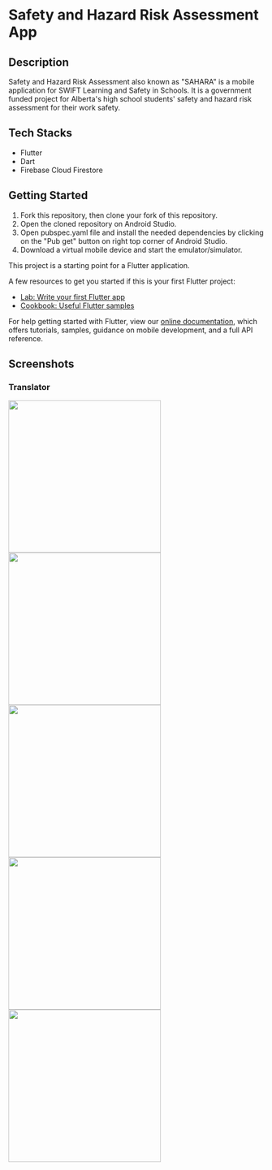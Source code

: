 # Safety and Hazard Risk Assessment App

## Description

Safety and Hazard Risk Assessment also known as "SAHARA" is a mobile application for SWIFT Learning and Safety in Schools. It is a government funded project for Alberta's high school students' safety and hazard risk assessment for their work safety. 


## Tech Stacks

- Flutter
- Dart
- Firebase Cloud Firestore


## Getting Started

1. Fork this repository, then clone your fork of this repository.
2. Open the cloned repository on Android Studio.
3. Open pubspec.yaml file and install the needed dependencies by clicking on the "Pub get" button on right top corner of Android Studio.
4. Download a virtual mobile device and start the emulator/simulator.


This project is a starting point for a Flutter application.

A few resources to get you started if this is your first Flutter project:

- [Lab: Write your first Flutter app](https://flutter.dev/docs/get-started/codelab)
- [Cookbook: Useful Flutter samples](https://flutter.dev/docs/cookbook)

For help getting started with Flutter, view our
[online documentation](https://flutter.dev/docs), which offers tutorials,
samples, guidance on mobile development, and a full API reference.





## Screenshots

### Translator

<img src="https://github.com/rjblee/risk-assessment-flutter/blob/main/images/screenshots/Screenshot_1631086866.png?raw=true" width="300">  <img src="https://github.com/rjblee/risk-assessment-flutter/blob/main/images/screenshots/Screenshot_1631086881.png?raw=true" width="300">  <img src="https://github.com/rjblee/risk-assessment-flutter/blob/main/images/screenshots/Screenshot_1631086886.png?raw=true" width="300">  <img src="https://github.com/rjblee/risk-assessment-flutter/blob/main/images/screenshots/Screenshot_1631086891.png?raw=true" width="300">  <img src="https://github.com/rjblee/risk-assessment-flutter/blob/main/images/screenshots/Screenshot_1631086896.png?raw=true" width="300">
